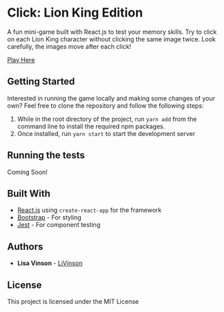 # Click: Lion King Edition

A fun mini-game built with React.js  to test your memory skills. Try to click on each Lion King character without clicking the same image twice. Look carefully, the images move after each click!

[Play Here](https://livinson.github.io/lion-king-clicky/)

## Getting Started

Interested in running the game locally and making some changes of your own? Feel free to clone the repository and follow the following steps:

1. While in the root directory of the project, run ```yarn add```  from the command line to install the required npm packages.
2. Once installed, run ```yarn start``` to start the development server

## Running the tests

Coming Soon!

## Built With

* [React.js](http://www.dropwizard.io/1.0.2/docs/) using ```create-react-app``` for the framework
* [Bootstrap](https://getbootstrap.com/) - For styling
* [Jest](https://jestjs.io/) - For component testing



## Authors

* **Lisa Vinson** - [LiVinson](https://github.com/LiVinson)

## License

This project is licensed under the MIT License